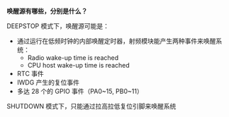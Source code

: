 **唤醒源有哪些，分别是什么？**

DEEPSTOP 模式下，唤醒源可能是：

- 通过运行在低频时钟的内部唤醒定时器，射频模块能产生两种事件来唤醒系统：
  - Radio wake-up time is reached
  - CPU host wake-up time is reached
- RTC 事件
- IWDG 产生的复位事件
- 多达 28 个的 GPIO 事件（PA0~15, PB0~11）

SHUTDOWN 模式下，只能通过拉高拉低复位引脚来唤醒系统